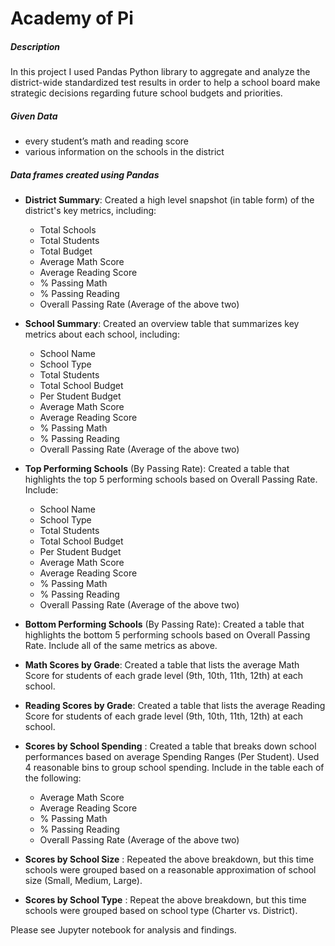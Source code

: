 # Academy of Pi 
##### Description

In this project I used Pandas Python library to aggregate and analyze the district-wide standardized test results in order to help a school board make strategic decisions regarding future school budgets and priorities. 

##### Given Data

- every student’s math and reading score
- various information on the schools in the district 

##### Data frames created using Pandas

- **District Summary**: Created a high level snapshot (in table form) of the district's key metrics, including:
  - Total Schools
  - Total Students
  - Total Budget
  - Average Math Score
  - Average Reading Score
  - % Passing Math
  - % Passing Reading
  - Overall Passing Rate (Average of the above two)

- **School Summary**: Created an overview table that summarizes key metrics about each school, including:
  - School Name
  - School Type
  - Total Students
  - Total School Budget
  - Per Student Budget
  - Average Math Score
  - Average Reading Score
  - % Passing Math
  - % Passing Reading
  - Overall Passing Rate (Average of the above two)
  
 - **Top Performing Schools** (By Passing Rate): Created a table that highlights the top 5 performing schools based on Overall Passing Rate. Include:
    - School Name
    - School Type
    - Total Students
    - Total School Budget
    - Per Student Budget
    - Average Math Score
    - Average Reading Score
    - % Passing Math
    - % Passing Reading
    - Overall Passing Rate (Average of the above two)
  
- **Bottom Performing Schools** (By Passing Rate): Created a table that highlights the bottom 5 performing schools based on Overall Passing Rate. Include all of the same metrics as above.

- **Math Scores by Grade**: Created a table that lists the average Math Score for students of each grade level (9th, 10th, 11th, 12th) at each school.

- **Reading Scores by Grade**: Created a table that lists the average Reading Score for students of each grade level (9th, 10th, 11th, 12th) at each school.

- **Scores by School Spending** : Created a table that breaks down school performances based on average Spending Ranges (Per Student). Used 4 reasonable bins to group school spending. Include in the table each of the following:
  - Average Math Score
  - Average Reading Score
  - % Passing Math
  - % Passing Reading
  - Overall Passing Rate (Average of the above two)

- **Scores by School Size** : Repeated the above breakdown, but this time schools were grouped based on a reasonable approximation of school size (Small, Medium, Large).

- **Scores by School Type** : Repeat the above breakdown, but this time schools were grouped based on school type (Charter vs. District).

Please see Jupyter notebook for analysis and findings. 

